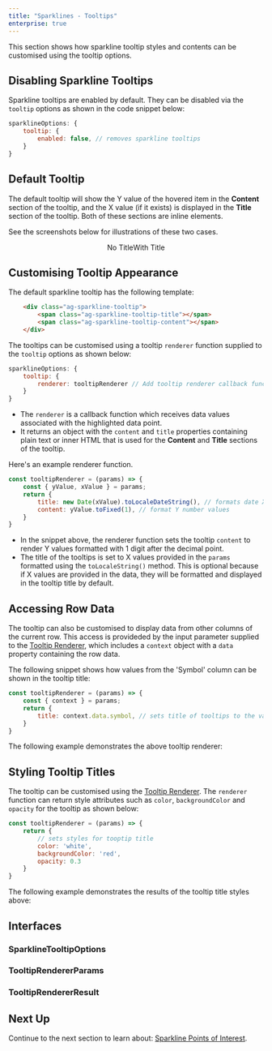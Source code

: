 ```yaml
---
title: "Sparklines - Tooltips"
enterprise: true
---
```


This section shows how sparkline tooltip styles and contents can be customised using the tooltip options.

## Disabling Sparkline Tooltips

Sparkline tooltips are enabled by default. They can be disabled via the `tooltip` options as shown in the code snippet below:

```js
sparklineOptions: {
    tooltip: {
        enabled: false, // removes sparkline tooltips
    }
}
```

## Default Tooltip

The default tooltip will show the Y value of the hovered item in the __Content__ section of the tooltip, and the X value (if it exists) is displayed in the __Title__ section of the tooltip. Both of these sections are inline <span> elements.

See the screenshots below for illustrations of these two cases.

<div style="display: flex; justify-content: center;">
    <image-caption src="resources/tooltip-no-title.png" alt="Tooltip without the title element" width="250px" constrained="true">No Title</image-caption>
    <image-caption src="resources/tooltip-with-title.png" alt="Tooltip with a title element" width="250px" constrained="true">With Title</image-caption>
</div>

## Customising Tooltip Appearance

The default sparkline tooltip has the following template:

```html
    <div class="ag-sparkline-tooltip">
        <span class="ag-sparkline-tooltip-title"></span>
        <span class="ag-sparkline-tooltip-content"></span>
    </div>
```

The tooltips can be customised using a tooltip `renderer` function supplied to the `tooltip` options as shown below:

```js
sparklineOptions: {
    tooltip: {
        renderer: tooltipRenderer // Add tooltip renderer callback function to customise tooltip styles and content
    }
}
```

- The `renderer` is a callback function which receives data values associated with the highlighted data point.
- It returns an object with the `content` and `title` properties containing plain text or inner HTML that is used for the __Content__ and __Title__ sections of the tooltip.

Here's an example renderer function.

```js
const tooltipRenderer = (params) => {
    const { yValue, xValue } = params;
    return {
        title: new Date(xValue).toLocaleDateString(), // formats date X values
        content: yValue.toFixed(1), // format Y number values
    }
}
```

- In the snippet above, the renderer function sets the tooltip `content` to render Y values formatted with 1 digit after the decimal point.
- The title of the tooltips is set to X values provided in the `params` formatted using the `toLocaleString()` method. This is optional because if X values are provided in the data, they will be formatted and displayed in the tooltip title by default.

<grid-example title='Sparkline Tooltip Renderer' name='sparkline-tooltip-renderer' type='generated' options='{ "enterprise": true, "exampleHeight": 585, "modules": ["clientside", "sparklines"] }'></grid-example>

## Accessing Row Data

The tooltip can also be customised to display data from other columns of the current row.
This access is provideded by the input parameter supplied to the [Tooltip Renderer](/sparklines-tooltips/#tooltip-renderer), which includes a `context` object with a `data` property containing the row data.

The following snippet shows how values from the 'Symbol' column can be shown in the tooltip title:

```js
const tooltipRenderer = (params) => {
    const { context } = params;
    return {
        title: context.data.symbol, // sets title of tooltips to the value for the 'symbol' field
    }
}
```

The following example demonstrates the above tooltip renderer:

<grid-example title='Accessing Row Data' name='sparkline-accessing-row-data' type='generated' options='{ "enterprise": true, "exampleHeight": 585, "modules": ["clientside", "sparklines"] }'></grid-example>

## Styling Tooltip Titles

The tooltip can be customised using the [Tooltip Renderer](/sparklines-tooltips/#tooltip-renderer).
The `renderer` function can return style attributes such as `color`, `backgroundColor` and `opacity` for the tooltip as shown below:

```js
const tooltipRenderer = (params) => {
    return {
        // sets styles for tooptip title
        color: 'white',
        backgroundColor: 'red',
        opacity: 0.3
    }
}
```

The following example demonstrates the results of the tooltip title styles above:

<grid-example title='Styling Sparkline Tooltips' name='sparkline-tooltip-styles' type='generated' options='{ "enterprise": true, "exampleHeight": 585, "modules": ["clientside", "sparklines"] }'></grid-example>

## Interfaces

### SparklineTooltipOptions

<interface-documentation interfaceName='SparklineTooltipOptions' overrideSrc='sparklines-tooltips/resources/sparkline-tooltip-api.json'></interface-documentation>

### TooltipRendererParams

<interface-documentation interfaceName='TooltipRendererParams' ></interface-documentation>

### TooltipRendererResult

<interface-documentation interfaceName='TooltipRendererResult' ></interface-documentation>

## Next Up

Continue to the next section to learn about: [Sparkline Points of Interest](/sparklines-points-of-interest/).
